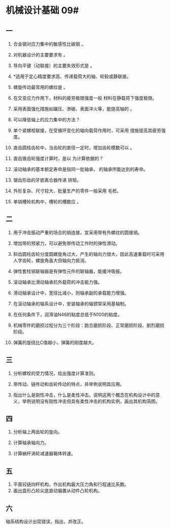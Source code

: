 # 机械设计基础 09#

## 一 ##
1. 合金钢对应力集中的敏感性比碳钢 。

2. 对机器设计的主要要求有 。

3. 导向平键（动联接）的主要失效形式是 。

4. *适用于定心精度要求高、传递载荷大的轴、轮毂或静联接。

5. 螺旋传动最常用的螺纹是 。

6. 在交变应力作用下，材料的疲劳极限强度一般 材料在静载荷下强度极限。

7. 采用表面强化措施如碾压、渗碳、表面淬火等，能提高轴的 。

8. 可以降低轴上的应力集中的方法？

9. 单个紧螺栓联接，在受循环变化的轴向载荷作用时，可采用 措施提高其疲劳强度。

10. 直齿圆柱齿轮中，当齿轮的直径一定时，增加齿轮模数可以 。

11. 直齿锥齿轮强度计算时，是以 为计算依据的？

12. 滚动轴承的基本额定寿命是指同一批轴承， 的轴承所能达到的寿命。

13. 锯齿形齿的牙嵌离合器传递 转矩。

14. 外形复杂、尺寸较大、批量生产的零件一般采用 毛柸。

15. 单销槽轮机构中，槽轮的槽数应 。

## 二 ##
1. 用于冲击振动严重的场合的销连接，宜采用带有外螺纹的圆锥销。

2. 增加带的预紧力，可以避免带传动工作时的弹性滑动。

3. 斜齿圆柱齿轮分度圆螺旋角过大，产生的轴向力很大，因此高速重载时可采用人字齿轮，螺旋角虽大但轴向力抵消。

4. 弹性套柱销联轴器是有弹性元件的联轴器，能缓冲吸振。

5. 滚动轴承比滑动轴承抗外载荷的冲击能力强。

6. 滑动轴承设计中，宽径比减小，则轴承副的承载能力增强。

7. 在滚动轴承的轴系设计中，安装轴承的轴颈常采用基轴制。

8. 在任何条件下，润滑油N46的粘度总低于N100的粘度。

9. 机械零件的磨损过程分为三个阶段：跑合磨损阶段、正常磨损阶段、剧烈磨损阶段。

10. 弹簧的旋绕比C值越小，弹簧的刚度越大。

## 三 ##
1. 分析螺栓的受力情况，给出强度计算准则。

2. 带传动、链传动和齿轮传动的特点，并举例说明其应用。

3. 指出什么是刚性冲击，什么是柔性冲击。说明这两个概念在机构设计中的意义，举例说明没有刚性冲击但具有柔性冲击的机构实例，画出其机构简图。

## 四 ##
1. 分析轴上两齿轮的旋向。

2. 计算轴承轴向力。

3. 计算蜗杆涡轮减速器箱体转速。

## 五 ##
1. 平面铰链四杆机构，作出机构最大压力角和行程速比系数。
2. 画出盘形凸轮尖底直动偏置从动件凸轮机构。

## 六 ##
轴系结构设计出现错误，指出，并改正。